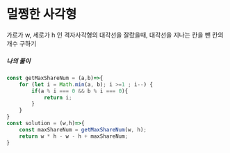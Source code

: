 # 멀쩡한 사각형

가로가 w, 세로가 h 인 격자사각형의 대각선을 잘랐을때, 대각선을 지나는 칸을 뺀 칸의 개수 구하기



##### 나의 풀이

```javascript
const getMaxShareNum = (a,b)=>{                
    for (let i = Math.min(a, b); i >=1 ; i--) {
        if(a % i === 0 && b % i === 0){
            return i;
        }           
    }
}
const solution = (w,h)=>{
    const maxShareNum = getMaxShareNum(w, h);        
    return w * h - w - h + maxShareNum;
}
```

